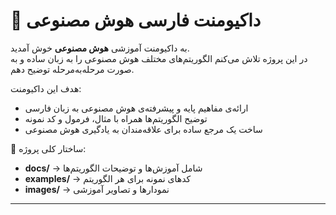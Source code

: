 # 📘 داکیومنت فارسی هوش مصنوعی  

به داکیومنت آموزشی **هوش مصنوعی** خوش آمدید.  
در این پروژه تلاش می‌کنم الگوریتم‌های مختلف هوش مصنوعی را به زبان ساده و به صورت مرحله‌به‌مرحله توضیح دهم.  

هدف این داکیومنت:  
- ارائه‌ی مفاهیم پایه و پیشرفته‌ی هوش مصنوعی به زبان فارسی  
- توضیح الگوریتم‌ها همراه با مثال، فرمول و کد نمونه  
- ساخت یک مرجع ساده برای علاقه‌مندان به یادگیری هوش مصنوعی  

📂 ساختار کلی پروژه:  
- **docs/** → شامل آموزش‌ها و توضیحات الگوریتم‌ها  
- **examples/** → کدهای نمونه برای هر الگوریتم  
- **images/** → نمودارها و تصاویر آموزشی  

---
